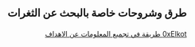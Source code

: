 ## <p dir="rtl" align="right"> طرق وشروحات خاصة بالبحث عن الثغرات </p>

<p dir="rtl" align="right">
    <a href="0xElkot.md">0xElkot طريقة في تجميع المعلومات عن الاهداف</a>
</p>
